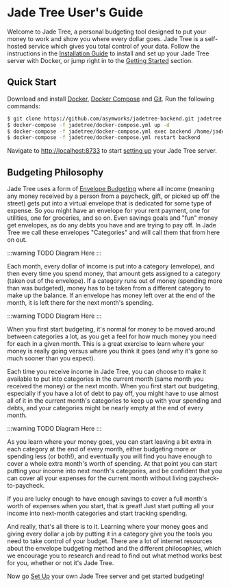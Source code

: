 # Jade Tree User's Guide

Welcome to Jade Tree, a personal budgeting tool designed to put your money to
work and show you where every dollar goes. Jade Tree is a self-hosted service
which gives you total control of your data.  Follow the instructions in the
[Installation Guide](./install.html) to install and set up your Jade Tree server
with Docker, or jump right in to the [Getting Started](./start_login.html) section.

## Quick Start

Download and install [Docker][1], [Docker Compose][2] and [Git][3].  Run the
following commands:

```sh
$ git clone https://github.com/asymworks/jadetree-backend.git jadetree
$ docker-compose -f jadetree/docker-compose.yml up -d
$ docker-compose -f jadetree/docker-compose.yml exec backend /home/jadetree/docker-entry.sh db init
$ docker-compose -f jadetree/docker-compose.yml restart backend
```

Navigate to [http://localhost:8733](http://localhost:8733) to start
[setting up]('install.html#server-setup') your Jade Tree server.

[1]: https://docs.docker.com/get-docker/
[2]: https://docs.docker.com/compose/install/
[3]: https://git-scm.com/book/en/v2/Getting-Started-Installing-Git

## Budgeting Philosophy

Jade Tree uses a form of [Envelope Budgeting](https://en.wikipedia.org/wiki/Envelope_system)
where all income (meaning any money received by a person from a paycheck, gift,
or picked up off the street) gets put into a virtual envelope that is dedicated
for some type of expense. So you might have an envelope for your rent payment,
one for utilities, one for groceries, and so on. Even savings goals and "fun"
money get envelopes, as do any debts you have and are trying to pay off. In
Jade Tree we call these envelopes "Categories" and will call them that from
here on out.

:::warning TODO
Diagram Here
:::

Each month, every dollar of income is put into a category (envelope), and then
every time you spend money, that amount gets assigned to a category (taken out
of the envelope). If a category runs out of money (spending more than was
budgeted), money has to be taken from a different category to make up the
balance. If an envelope has money left over at the end of the month, it is left
there for the next month's spending.

:::warning TODO
Diagram Here
:::

When you first start budgeting, it's normal for money to be moved around between
categories a lot, as you get a feel for how much money you need for each in a
given month. This is a great exercise to learn where your money is really going
versus where you think it goes (and why it's gone so much sooner than you
expect).

Each time you receive income in Jade Tree, you can choose to make it available
to put into categories in the current month (same month you received the money)
or the next month. When you first start out budgeting, especially if you have a
lot of debt to pay off, you might have to use almost all of it in the current
month's categories to keep up with your spending and debts, and your categories
might be nearly empty at the end of every month.

:::warning TODO
Diagram Here
:::

As you learn where your money goes, you can start leaving a bit extra in each
category at the end of every month, either budgeting more or spending less (or
both!), and eventually you will find you have enough to cover a whole extra
month's worth of spending. At that point you can start putting your income into
next month's categories, and be confident that you can cover all your expenses
for the current month without living paycheck-to-paycheck.

If you are lucky enough to have enough savings to cover a full month's worth of
expenses when you start, that is great! Just start putting all your income into
next-month categories and start tracking spending.

And really, that's all there is to it. Learning where your money goes and giving
every dollar a job by putting it in a category give you the tools you need to
take control of your budget. There are a lot of internet resources about the
envelope budgeting method and the different philosophies, which we encourage
you to research and read to find out what method works best for you, whether or
not it's Jade Tree.

Now go [Set Up](install.html) your own Jade Tree server and get started budgeting!
